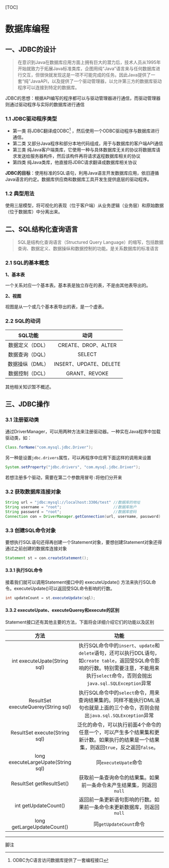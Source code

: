 [TOC]

# 数据库编程

## 一、JDBC的设计

> 在意识到Java在数据库应用方面上拥有巨大的潜力后，技术人员从1995年开始就致力于拓展Java标准类库，企图用纯“Java”语言来与任何数据库进行交互，但很快就发现这是一项不可能完成的任务。因此Java提供了一套“纯”JavaAPI，以及提供了一个驱动管理器，以允许第三方的数据库驱动程序可以连接到特定的数据库。

JDBC的思想：根据API编写的程序都可以与驱动管理器进行通信，而驱动管理器则通过驱动程序与实际的数据库进行通信

### 1.1 JDBC驱动程序类型

+ 第一类 将JDBC翻译成ODBC[^1] ，然后使用一个ODBC驱动程序与数据库进行通信。
+ 第二类 又部分Java程序和部分本地代码组成，用于与数据库的客户端API通信
+ 第三类 纯Java客户端类库，它使用一种与具体数据库无关的协议将数据库请求发送给服务器构件，然后该构件再将请求返程数据库相关的协议
+ 第四类 纯Java类库，他直接将JDBC请求翻译成数据库相关协议

**JDBC的目标**：使用标准的SQL语句，利用Java语言开发数据库应用，依旧遵循Java语言的约定。数据库供应商和数据库工具开发生提供底层的驱动程序。

### 1.2 典型用法

使用三层模型，将可视化的表现（位于客户端）从业务逻辑（业务层）和原始数据（位于数据库）中分离出来。

## 二、SQL结构化查询语言

> SQL是结构化查询语言（Structured Query Language）的缩写，包括数据查询、数据定义、数据操纵和数据控制的功能。是关系数据库的标准语言

### 2.1 SQL的基本概念

**1、基本表**

一个关系对应一个基本表。基本表是独立存在的表，不是由其他表导出的。

**2、视图**

视图是从一个或几个基本表导出的表，是一个虚表。

### 2.2 SQL的动词

|     SQL功能     |          动词          |
| :-------------: | :--------------------: |
| 数据定义（DDL） |  CREATE、DROP、ALTER   |
| 数据查询（DQL） |         SELECT         |
| 数据操纵（DML） | INSERT、UPDATE、DELETE |
| 数据控制（DCL） |     GRANT、REVOKE      |

其他相关知识暂不概述。

## 三、JDBC操作

### 3.1 注册驱动类

通过DriverManager，可以用两种方法来注册驱动器。一种实在Java程序中加载驱动类，如：

```java
Class.forName("com.mysql.jdbc.Driver");
```

另一种是设置`jdbc.drivers`属性，可以再程序中应用下面这样的调用来设置

```java
System.setProperty("jdbc.drivers", "com.mysql.jdbc.Driver");
```

若想注册多个驱动，需要在第二个参数用冒号`:`将他们分开来

### 3.2 获取数据库连接对象

```java
String url = "jdbc:mysql://localhost:3306/test"	//数据库的地址
String username = "root";						//数据库账户
String password = "root";						//数据库密码
Connection con = DriverManager.getConnection(url, username, password)
```

### 3.3 创建SQL命令对象

要想执行SQL语句还得再创建一个Statement对象，要想创建Statement对象还得通过之前创建的数据库连接对象

```java
Statement st = con.createStatement();
```

#### 3.3.1 执行SQL命令

接着我们就可以调用Statement接口中的 executeUpdate() 方法来执行SQL命令。executeUpdate()可以返回受SQL命令影响的行数。

```java
int updateCount = st.executeUpdate(sql);
```

#### 3.3.2 executeUpate、executeQuerey和execute的区别

Statement接口还有其他主要的方法，下面将会详细介绍它们的功能以及区别

|                方法                 |                             功能                             |
| :---------------------------------: | :----------------------------------------------------------: |
|    int executeUpate(String sql)     | 执行SQL命令中的`insert`、`update`和`delete`语句，还可以执行DDL语句，如`create table`，返回受SQL命令影响的行数。特别需要注意，不能用来执行`select`命令，否则会抛出`java.sql.SQLException`异常 |
| ResultSet executeQuerey(String sql) | 执行SQL命令中的`select`命令，用来查询结果集的。同样不能执行DML语句也就是上面的三个命令，否则会抛出`java.sql.SQLException`异常 |
|    ResultSet execute(String sql)    | 泛化的命令，可以执行前面4个命令的任意一个，可以产生多个结果集和更新计数。如果执行的结果是一个结果集，则返回`true`，反之返回`false`。 |
| long executeLargeUpate(String sql)  |                     同`executeUpate`命令                     |
|      ResultSet getResultSet()       | 获取前一条查询命令的结果集。如果前一条命令未产生结果集，则返回`null` |
|        int getUpdateCount()         | 返回前一条更新语句影响的行数。如果前一条命令未更新数据库，则返回`null` |
|     long getLargeUpdateCount()      |                    同`getUpdateCount`命令                    |



-----

脚注

[^1]: ODBC为C语言访问数据库提供了一套编程接口
